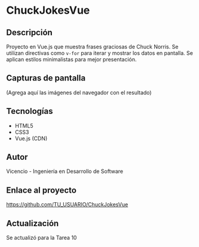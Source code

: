 # ChuckJokesVue

## Descripción
Proyecto en Vue.js que muestra frases graciosas de Chuck Norris. Se utilizan directivas como `v-for` para iterar y mostrar los datos en pantalla. Se aplican estilos minimalistas para mejor presentación.

## Capturas de pantalla
(Agrega aquí las imágenes del navegador con el resultado)

## Tecnologías
- HTML5
- CSS3
- Vue.js (CDN)

## Autor
Vicencio - Ingeniería en Desarrollo de Software

## Enlace al proyecto
https://github.com/TU_USUARIO/ChuckJokesVue

## Actualización
Se actualizó para la Tarea 10